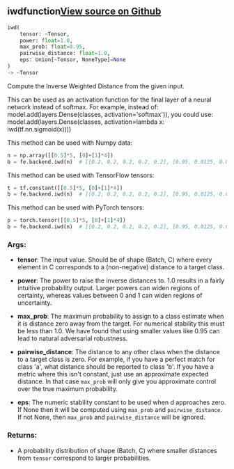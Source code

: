 ## iwd<span class="tag">function</span><a class="sourcelink" href=https://github.com/fastestimator/fastestimator/blob/r1.1/fastestimator/backend/iwd.py/#L32-L90>View source on Github</a>
```python
iwd(
	tensor: ~Tensor,
	power: float=1.0,
	max_prob: float=0.95,
	pairwise_distance: float=1.0,
	eps: Union[~Tensor, NoneType]=None
)
-> ~Tensor
```
Compute the Inverse Weighted Distance from the given input.

This can be used as an activation function for the final layer of a neural network instead of softmax. For example,
instead of: model.add(layers.Dense(classes, activation='softmax')), you could use:
model.add(layers.Dense(classes, activation=lambda x: iwd(tf.nn.sigmoid(x))))

This method can be used with Numpy data:
```python
n = np.array([[0.5]*5, [0]+[1]*4])
b = fe.backend.iwd(n)  # [[0.2, 0.2, 0.2, 0.2, 0.2], [0.95, 0.0125, 0.0125, 0.0125, 0.0125]]
```

This method can be used with TensorFlow tensors:
```python
t = tf.constant([[0.5]*5, [0]+[1]*4])
b = fe.backend.iwd(n)  # [[0.2, 0.2, 0.2, 0.2, 0.2], [0.95, 0.0125, 0.0125, 0.0125, 0.0125]]
```

This method can be used with PyTorch tensors:
```python
p = torch.tensor([[0.5]*5, [0]+[1]*4])
b = fe.backend.iwd(n)  # [[0.2, 0.2, 0.2, 0.2, 0.2], [0.95, 0.0125, 0.0125, 0.0125, 0.0125]]
```


<h3>Args:</h3>


* **tensor**: The input value. Should be of shape (Batch, C) where every element in C corresponds to a (non-negative) distance to a target class.

* **power**: The power to raise the inverse distances to. 1.0 results in a fairly intuitive probability output. Larger powers can widen regions of certainty, whereas values between 0 and 1 can widen regions of uncertainty.

* **max_prob**: The maximum probability to assign to a class estimate when it is distance zero away from the target. For numerical stability this must be less than 1.0. We have found that using smaller values like 0.95 can lead to natural adversarial robustness.

* **pairwise_distance**: The distance to any other class when the distance to a target class is zero. For example, if you have a perfect match for class 'a', what distance should be reported to class 'b'. If you have a metric where this isn't constant, just use an approximate expected distance. In that case `max_prob` will only give you approximate control over the true maximum probability.

* **eps**: The numeric stability constant to be used when d approaches zero. If None then it will be computed using `max_prob` and `pairwise_distance`. If not None, then `max_prob` and `pairwise_distance` will be ignored. 

<h3>Returns:</h3>

<ul class="return-block"><li>    A probability distribution of shape (Batch, C) where smaller distances from <code>tensor</code> correspond to larger
    probabilities.</li></ul>

